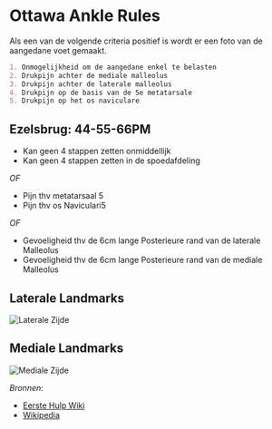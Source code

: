 # Ottawa Ankle Rules
Als een van de volgende criteria positief is wordt er een foto van de aangedane voet gemaakt.

```md
1. Onmogelijkheid om de aangedane enkel te belasten
2. Drukpijn achter de mediale malleolus
3. Drukpijn achter de laterale malleolus
4. Drukpijn op de basis van de 5e metatarsale
5. Drukpijn op het os naviculare
```

## Ezelsbrug: 44-55-66PM
- Kan geen 4 stappen zetten onmiddellijk
- Kan geen 4 stappen zetten in de spoedafdeling

_OF_
- Pijn thv metatarsaal 5
- Pijn thv os Naviculari5

_OF_
- Gevoeligheid thv de 6cm lange Posterieure rand van de laterale Malleolus
- Gevoeligheid thv de 6cm lange Posterieure rand van de mediale Malleolus

## Laterale Landmarks
![Laterale Zijde](http://www.eerstehulpwiki.nl/wiki/images/b/b4/OAR1.jpg)

## Mediale Landmarks
![Mediale Zijde](http://www.eerstehulpwiki.nl/wiki/images/9/90/OAR2.jpg)

_Bronnen:_
- [Eerste Hulp Wiki](http://www.eerstehulpwiki.nl/wiki/index.php/Ottawa_Ankle_Rules)
- [Wikipedia](https://nl.wikipedia.org/wiki/Ottawa_ankle_rules)
